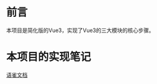 # 前言

本项目是简化版的Vue3，实现了Vue3的三大模块的核心步骤。

# 本项目的实现笔记

[语雀文档](https://www.yuque.com/u22076839/ggb9pg/qepeiz)
